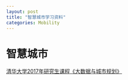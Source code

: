 ```yaml
---
layout: post
title: "智慧城市学习资料"
categories: Mobility
---
```


# 智慧城市

[清华大学2017年研究生课程《大数据与城市规划》](https://mp.weixin.qq.com/s/O8uK5KabW8TnnIvHlV1pFQ)